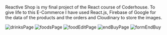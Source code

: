 ReactIve Shop is my final project of the React course of Coderhouse.
To give life to this E-Commerce I have used React.js, Firebase of Google for the data of the products and the orders and Cloudinary to store the images.

![drinksPage](https://github.com/LuisTali/ReactIveShop/assets/101566196/2b05b166-60c6-4df5-b044-add7554864c2)
![foodsPage](https://github.com/LuisTali/ReactIveShop/assets/101566196/bce575f6-f8c0-41d8-b80d-d84bf14537c8)
![foodEditPage](https://github.com/LuisTali/ReactIveShop/assets/101566196/2703e99b-37c5-496a-b0da-dacaa25b7c81)
![endBuyPage](https://github.com/LuisTali/ReactIveShop/assets/101566196/e8e9d298-6ee3-42d6-908b-1a90182bb18d)
![formEndBuy](https://github.com/LuisTali/ReactIveShop/assets/101566196/f16f8f6d-63ba-4c7b-838e-aaaa8632d1b4)
